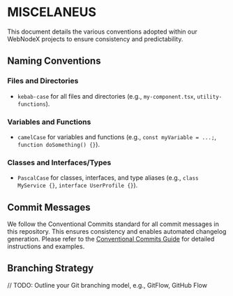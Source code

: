 # MISCELANEUS

This document details the various conventions adopted within our WebNodeX projects to ensure consistency and predictability.

## Naming Conventions

### Files and Directories

- `kebab-case` for all files and directories (e.g., `my-component.tsx`, `utility-functions`).

### Variables and Functions

- `camelCase` for variables and functions (e.g., `const myVariable = ...;`, `function doSomething() {}`).

### Classes and Interfaces/Types

- `PascalCase` for classes, interfaces, and type aliases (e.g., `class MyService {}`, `interface UserProfile {}`).

## Commit Messages

We follow the Conventional Commits standard for all commit messages in this repository. This ensures consistency and enables automated changelog generation.
Please refer to the [Conventional Commits Guide](./conventional-commits.md) for detailed instructions and examples.

## Branching Strategy

// TODO: Outline your Git branching model, e.g., GitFlow, GitHub Flow

